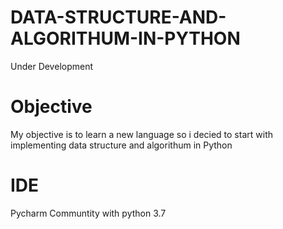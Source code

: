 # DATA-STRUCTURE-AND-ALGORITHUM-IN-PYTHON
Under Development
# Objective
My objective is to learn a new language so i decied to start with implementing data structure and algorithum in Python
# IDE
Pycharm Communtity with python 3.7

